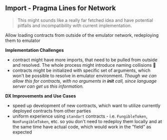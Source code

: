## Import - Pragma Lines for Network

> This might sounds like a really far fetched idea and have potential pitfalls and incompatibility with current implementation.

Allow loading contracts from outside of the emulator network,  redeploying them to emulator

**Implementation Challenges**

- contract might have more imports, that need to be pulled  from outside and resolved. The whole process might introduce naming collisions 🤔
- contracts might be initialized with specific set of arguments, which won't be possible to resolve in emulator environment. *Though we can allow this for contracts, with no arguments in **init** call, since language server can get us this information.*

**DX Improvements and Use Cases**

- speed up development of new contracts, which want to utilize currently deployed contracts from other parties
- uniform experience using `standart` contracts - i.e. `FungibleToken`, `NonFungibleToken`, etc. so you don't need to redeploy them locally and at the same time have actual code, which would work in the "field" as expected